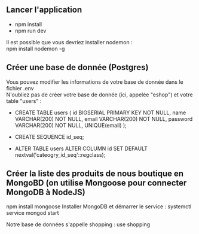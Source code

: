 ## Lancer l'application

- npm install
- npm run dev

Il est possible que vous devriez installer nodemon : <br />
npm install nodemon -g

## Créer une base de donnée (Postgres)

Vous pouvez modifier les informations de votre base de donnée dans le fichier .env <br />
N'oubliez pas de créer votre base de donnée (ici, appelée "eshop") et votre table "users" :

- CREATE TABLE users (
  id BIGSERIAL PRIMARY KEY NOT NULL,
  name VARCHAR(200) NOT NULL,
  email VARCHAR(200) NOT NULL,
  password VARCHAR(200) NOT NULL,
  UNIQUE(email)
  );

- CREATE SEQUENCE id_seq;

- ALTER TABLE users ALTER COLUMN id SET DEFAULT nextval('cateogry_id_seq'::regclass);


## Créer la liste des produits de nous boutique en MongoBD (on utilise Mongoose pour connecter MongoDB à NodeJS)
npm install mongoose
Installer MongoDB et démarrer le service : systemctl service mongod start 

Notre base de données s'appelle shopping : use shopping
